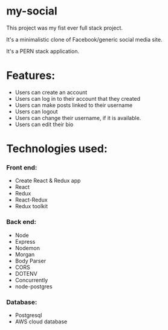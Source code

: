 # my-social

This project was my fist ever full stack project.

It's a minimalistic clone of Facebook/generic social media site.

It's a PERN stack application.

# Features:
- Users can create an account
- Users can log in to their account that they created
- Users can make posts linked to their username
- Users can logout
- Users can change their username, if it is available.
- Users can edit their bio

# Technologies used:

### Front end:
- Create React & Redux app
- React
- Redux
- React-Redux
- Redux toolkit

### Back end:
- Node
- Express
- Nodemon
- Morgan
- Body Parser
- CORS
- DOTENV
- Concurrently
- node-postgres

### Database:
- Postgresql
- AWS cloud database
